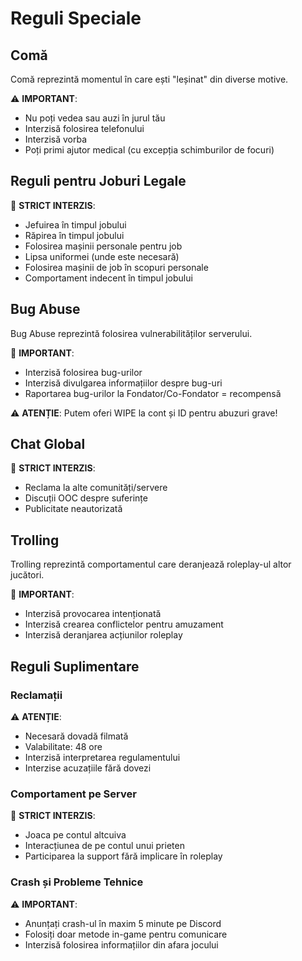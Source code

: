 # Reguli Speciale

## Comă
Comă reprezintă momentul în care ești "leșinat" din diverse motive.

⚠️ **IMPORTANT**: 
- Nu poți vedea sau auzi în jurul tău
- Interzisă folosirea telefonului
- Interzisă vorba
- Poți primi ajutor medical (cu excepția schimburilor de focuri)

## Reguli pentru Joburi Legale
🚫 **STRICT INTERZIS**: 
- Jefuirea în timpul jobului
- Răpirea în timpul jobului
- Folosirea mașinii personale pentru job
- Lipsa uniformei (unde este necesară)
- Folosirea mașinii de job în scopuri personale
- Comportament indecent în timpul jobului

## Bug Abuse
Bug Abuse reprezintă folosirea vulnerabilităților serverului.

🚫 **IMPORTANT**: 
- Interzisă folosirea bug-urilor
- Interzisă divulgarea informațiilor despre bug-uri
- Raportarea bug-urilor la Fondator/Co-Fondator = recompensă

⚠️ **ATENȚIE**: Putem oferi WIPE la cont și ID pentru abuzuri grave!

## Chat Global
🚫 **STRICT INTERZIS**: 
- Reclama la alte comunități/servere
- Discuții OOC despre suferințe
- Publicitate neautorizată

## Trolling
Trolling reprezintă comportamentul care deranjează roleplay-ul altor jucători.

🚫 **IMPORTANT**: 
- Interzisă provocarea intenționată
- Interzisă crearea conflictelor pentru amuzament
- Interzisă deranjarea acțiunilor roleplay

## Reguli Suplimentare

### Reclamații
⚠️ **ATENȚIE**: 
- Necesară dovadă filmată
- Valabilitate: 48 ore
- Interzisă interpretarea regulamentului
- Interzise acuzațiile fără dovezi

### Comportament pe Server
🚫 **STRICT INTERZIS**: 
- Joaca pe contul altcuiva
- Interacțiunea de pe contul unui prieten
- Participarea la support fără implicare în roleplay

### Crash și Probleme Tehnice
⚠️ **IMPORTANT**: 
- Anunțați crash-ul în maxim 5 minute pe Discord
- Folosiți doar metode in-game pentru comunicare
- Interzisă folosirea informațiilor din afara jocului 